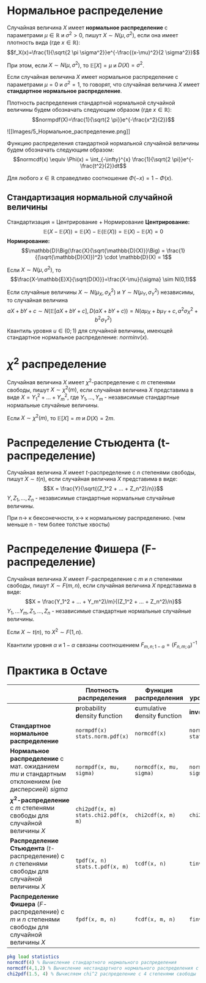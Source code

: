 # Нормальное распределение

Случайная величина $X$ имеет **нормальное распределение** с параметрами $\mu \in \mathbb{R}$ и $\sigma^2 > 0$, пишут $X \sim N(\mu,\sigma^2)$, если она имеет плотность вида (где $x \in \mathbb{R}$):
$$f_X(x)=\frac{1}{\sqrt{2 \pi \sigma^2}}e^{-\frac{(x-\mu)^2}{2 \sigma^2}}$$

При этом, если $X \sim N(\mu,\sigma^2)$, то $\mathbb{E}[X]=\mu$ и $D(X)=\sigma^2$.

Если случайная величина $X$ имеет нормальное распределение с параметрами $\mu=0$ и $\sigma^2=1$, то говорят, что случайная величина $X$ имеет **стандартное нормальное распределение**.

Плотность распределения стандартной нормальной случайной величины будем обозначать следующим образом (где $x \in \mathbb{R}$):
$$normpdf(X)=\frac{1}{\sqrt{2 \pi}}e^{-\frac{x^2}{2}}$$

![[Images/5_Нормальное_распределение.png]]

Функцию распределения стандартной нормальной случайной величины будем обозначать следующим образом:
$$normcdf(x) \equiv \Phi(x) = \int_{-\infty}^{x} \frac{1}{\sqrt{2 \pi}}e^{-\frac{t^2}{2}}dt$$

Для любого $x \in \mathbb{R}$ справедливо соотношение $\Phi(-x) = 1 - \Phi(x)$.

## Стандартизация нормальной случайной величины

Стандартизация = Центрирование + Нормирование
**Центрирование:**
$$\mathbb{E}(X-\mathbb{E}(X)) = \mathbb{E}(X) - \mathbb{E}(\mathbb{E}(X)) = \mathbb{E}(X) - \mathbb{E}(X) = 0$$
**Нормирование:**
$$\mathbb{D}\Big(\frac{X}{\sqrt{\mathbb{D}(X)}}\Big) = \frac{1}{(\sqrt{\mathbb{D}(X)})^2} \cdot \mathbb{D}(X) = 1$$

Если $X \sim N(\mu,\sigma^2)$, то
$$\frac{X-\mathbb{E}X}{\sqrt{D(X)}}=\frac{X-\mu}{\sigma} \sim N(0,1)$$

Если случайные величины $X \sim N(\mu_X,\sigma^2_X)$ и $Y \sim N(\mu_Y,\sigma^2_Y)$ независимы, то случайная величина $$aX+bY+c \sim N(\mathbb{E}[aX+bY+c], D(aX+bY+c)) = N(a\mu_X+b\mu_Y+c, a^2\sigma_X^2+b^2\sigma^2_Y)$$
Квантиль уровня $u \in (0;1)$ для случайной величины, имеющей стандартное нормальное распределение: $norminv(x)$.
# $\chi^2$ распределение

Случайная величина $X$ имеет $\chi^2$-распределение с $m$ степенями свободы, пишут $X \sim \chi^2(m)$, если случайная величина $X$ представима в виде $X = Y_1^2 + ... + Y_m^2$, где $Y_1,...,Y_m$ - независимые стандартные нормальные случайные величины.

Если $X \sim \chi^2(m)$, то $\mathbb{E}[X]=m$ и $D(X)=2m$.

# Распределение Стьюдента (t-распределение)
Случайная величина $X$ имеет $t$-распределение с $n$ степенями свободы, пишут $X \sim t(n)$, если случайная величина $X$ представима в виде:
$$X = \frac{Y}{\sqrt{(Z_1^2 + ... + Z_n^2)/n}}$$
$Y, Z_1, ..., Z_n$ - независимые стандартные нормальные случайные величины.

При n-> к бексонечности, x-> к нормальному распределению. (чем меньше n - тем более толстые хвосты)
# Распределение Фишера (F-распределение)
Случайная величина $X$ имеет $F$-распределение с $m$ и $n$ степенями свободы, пишут $X \sim F(m, n)$, если случайная величина $X$ представима в виде:
$$X = \frac{Y_1^2 + ... + Y_m^2)/m}{(Z_1^2 + ... + Z_n^2)/n}$$
$Y_1, ... Y_m, Z_1, ..., Z_n$ - независимые стандартные нормальные случайные величины.

Если $X \sim t(n)$, то $X^2 \sim F(1, n)$.

Квантили уровня $\alpha$ и $1 - \alpha$ связаны соотношением $F_{m,n;1-\alpha} = (F_{n,m;\alpha})^{-1}$

# Практика в Octave

|                                                                                                        | Плотность распределения                           | Функция распределения                   | Кванитель уровня $u \in (0;1)$              |
| ------------------------------------------------------------------------------------------------------ | ------------------------------------------------- | --------------------------------------- | ------------------------------------------- |
|                                                                                                        | **p**robability **d**ensity **f**unction          | **с**umulative **d**ensity **f**unction | **inv**ers                                  |
| **Стандартное нормальное распределение**                                                               | ```normpdf(x)```<br>```stats.norm.pdf(x)```       | ```normcdf(x)```                        | ```norminv(u)```<br>```stats.norm.ppf(u)``` |
| **Нормальное распределение** с мат. ожиданием $mu$ и стандартным отклонением (не дисперсией) $sigma$   | ```normpdf(x, mu, sigma)```                       | ```normcdf(x, mu, sigma)```             | ```norminv(u, mu, sigma)```                 |
| **$\chi^2$-распределение** с $m$ степенями свободы для случайной величины $X$                          | ```chi2pdf(x, m)```<br>```stats.chi2.pdf(x, m)``` | ```chi2cdf(x, m)```                     | ```chi2inv(u, m)```                         |
| **Распределение Стьюдента** ($t$-распределение) с $n$ степенями свободы для случайной величины $X$     | ```tpdf(x, n)```<br>```stats.t.pdf(x, m)```       | ```tcdf(x, n)```                        | ```tinv(u, n)```                            |
| **Распределение Фишера** ($F$-распределение)  с $m$ и $n$ степенями свободы для случайной величины $X$ | ```fpdf(x, m, n)```                               | ```fcdf(x, m, n)```                     | ```finv(u, m, n)```                         |


```Octave
pkg load statistics
normcdf(4) % Вычисление стандартного нормального распределения
normcdf(4,1,2) % Вычисление нестандартного нормального распределения с мат. ожиданием 1 и стандартным отклонением (не дисперсией) 2
chi2pdf(1.5, 4) % Вычисляем chi^2 распределение с 4 степенями свободы
```
